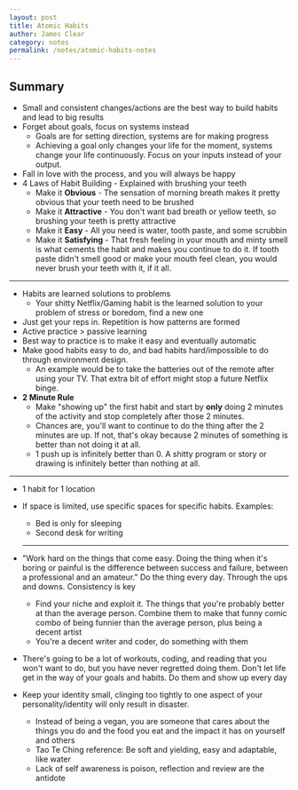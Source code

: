 ```yaml
---
layout: post
title: Atomic Habits
author: James Clear
category: notes
permalink: /notes/atomic-habits-notes
---
```


## Summary
- Small and consistent changes/actions are the best way to build habits and lead to big results
- Forget about goals, focus on systems instead
  - Goals are for setting direction, systems are for making progress
  - Achieving a goal only changes your life for the moment, systems change your life continuously. Focus on your inputs instead of your output.
- Fall in love with the process, and you will always be happy
- 4 Laws of Habit Building - Explained with brushing your teeth
  - Make it **Obvious** - The sensation of morning breath makes it pretty obvious that your teeth need to be brushed
  - Make it **Attractive** - You don't want bad breath or yellow teeth, so brushing your teeth is pretty attractive
  - Make it **Easy** - All you need is water, tooth paste, and some scrubbin
  - Make it **Satisfying** - That fresh feeling in your mouth and minty smell is what cements the habit and makes you continue to do it. If tooth paste didn't smell good or make your mouth feel clean, you would never brush your teeth with it, if it all.

---

- Habits are learned solutions to problems
  - Your shitty Netflix/Gaming habit is the learned solution to your problem of stress or boredom, find a new one
- Just get your reps in. Repetition is how patterns are formed
- Active practice > passive learning
- Best way to practice is to make it easy and eventually automatic
- Make good habits easy to do, and bad habits hard/impossible to do through environment design.
  - An example would be to take the batteries out of the remote after using your TV. That extra bit of effort might stop a future Netflix binge.
- **2 Minute Rule**
  - Make "showing up" the first habit and start by **only** doing 2 minutes of the activity and stop completely after those 2 minutes.
  - Chances are, you'll want to continue to do the thing after the 2 minutes are up. If not, that's okay because 2 minutes of something is better than not doing it at all.
  - 1 push up is infinitely better than 0. A shitty program or story or drawing is infinitely better than nothing at all.

---

- 1 habit for 1 location
- If space is limited, use specific spaces for specific habits. Examples:
  - Bed is only for sleeping
  - Second desk for writing

  ---


- "Work hard on the things that come easy. Doing the thing when it's boring or painful is the difference between success and failure, between a professional and an amateur." Do the thing every day. Through the ups and downs. Consistency is key
  - Find your niche and exploit it. The things that you're probably better at than the average person. Combine them to make that funny comic combo of being funnier than the average person, plus being a decent artist
  - You're a decent writer and coder, do something with them

- There's going to be a lot of workouts, coding, and reading that you won't want to do, but you have never regretted doing them. Don't let life get in the way of your goals and habits. Do them and show up every day

- Keep your identity small, clinging too tightly to one aspect of your personality/identity will only result in disaster.
  - Instead of being a vegan, you are someone that cares about the things you do and the food you eat and the impact it has on yourself and others
  - Tao Te Ching reference: Be soft and yielding, easy and adaptable, like water
  - Lack of self awareness is poison, reflection and review are the antidote
